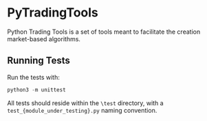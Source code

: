 # PyTradingTools

Python Trading Tools is a set of tools meant to facilitate the creation market-based algorithms.

## Running Tests

Run the tests with:
```python
python3 -m unittest
```
All tests should reside within the `\test` directory, with a `test_{module_under_testing}.py` naming convention.
